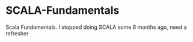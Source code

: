 SCALA-Fundamentals
==================

Scala Fundamentals. I stopped doing SCALA some 6 months ago, need a refresher
